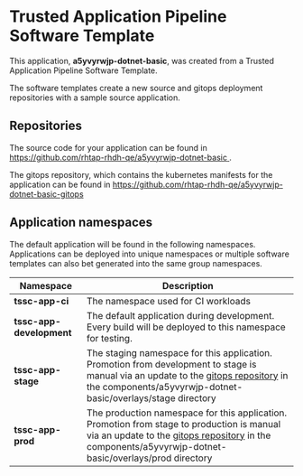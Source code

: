 # Trusted Application Pipeline Software Template

This application, **a5yvyrwjp-dotnet-basic**, was created from a Trusted Application Pipeline Software Template.

The software templates create a new source and gitops deployment repositories with a sample source application. 

## Repositories

The source code for your application can be found in [https://github.com/rhtap-rhdh-qe/a5yvyrwjp-dotnet-basic ](https://github.com/rhtap-rhdh-qe/a5yvyrwjp-dotnet-basic ).
 
The gitops repository, which contains the kubernetes manifests for the application can be found in 
[https://github.com/rhtap-rhdh-qe/a5yvyrwjp-dotnet-basic-gitops ](https://github.com/rhtap-rhdh-qe/a5yvyrwjp-dotnet-basic-gitops ) 

## Application namespaces 

The default application will be found in the following namespaces. Applications can be deployed into unique namespaces or multiple software templates can also bet generated into the same group namespaces.  

|  Namespace   |  Description   |  
| -------- | -------- |
| **tssc-app-ci** | The namespace used for CI workloads |
| **tssc-app-development** | The default application during development. Every build will be deployed to this namespace for testing. |
| **tssc-app-stage** | The staging namespace for this application. Promotion from development to stage is manual via an update to the [gitops repository](https://github.com/rhtap-rhdh-qe/a5yvyrwjp-dotnet-basic-gitops ) in the components/a5yvyrwjp-dotnet-basic/overlays/stage directory |
| **tssc-app-prod** | The production namespace for this application. Promotion from stage to production is manual via an update to the [gitops repository](https://github.com/rhtap-rhdh-qe/a5yvyrwjp-dotnet-basic-gitops ) in the components/a5yvyrwjp-dotnet-basic/overlays/prod directory |